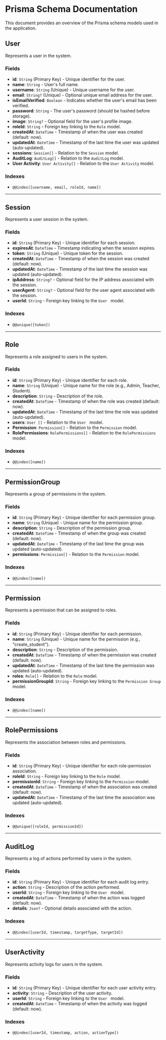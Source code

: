 # Prisma Schema Documentation

This document provides an overview of the Prisma schema models used in the application.

## User

Represents a user in the system.

### Fields

- **id**: `String` (Primary Key) - Unique identifier for the user.
- **name**: `String` - User's full name.
- **username**: `String` (Unique) - Unique username for the user.
- **email**: `String?` (Unique) - Optional unique email address for the user.
- **isEmailVerified**: `Boolean` - Indicates whether the user's email has been verified.
- **password**: `String` - The user's password (should be hashed before storage).
- **image**: `String?` - Optional field for the user's profile image.
- **roleId**: `String` - Foreign key linking to the `Role` model.
- **createdAt**: `DateTime` - Timestamp of when the user was created (default: now).
- **updatedAt**: `DateTime` - Timestamp of the last time the user was updated (auto-updated).
- **sessions**: `Session[]` - Relation to the `Session` model.
- **AuditLog**: `AuditLog[]` - Relation to the `AuditLog` model.
- **User Activity**: `User Activity[]` - Relation to the `User Activity` model.

### Indexes

- `@@index([username, email, roleId, name])`

---

## Session

Represents a user session in the system.

### Fields

- **id**: `String` (Primary Key) - Unique identifier for each session.
- **expiresAt**: `DateTime` - Timestamp indicating when the session expires.
- **token**: `String` (Unique) - Unique token for the session.
- **createdAt**: `DateTime` - Timestamp of when the session was created (default: now).
- **updatedAt**: `DateTime` - Timestamp of the last time the session was updated (auto-updated).
- **ipAddress**: `String?` - Optional field for the IP address associated with the session.
- **userAgent**: `String?` - Optional field for the user agent associated with the session.
- **userId**: `String` - Foreign key linking to the `User ` model.

### Indexes

- `@@unique([token])`

---

## Role

Represents a role assigned to users in the system.

### Fields

- **id**: `String` (Primary Key) - Unique identifier for each role.
- **name**: `String` (Unique) - Unique name for the role (e.g., Admin, Teacher, Student).
- **description**: `String` - Description of the role.
- **createdAt**: `DateTime` - Timestamp of when the role was created (default: now).
- **updatedAt**: `DateTime` - Timestamp of the last time the role was updated (auto-updated).
- **users**: `User []` - Relation to the `User ` model.
- **Permission**: `Permission[]` - Relation to the `Permission` model.
- **RolePermissions**: `RolePermissions[]` - Relation to the `RolePermissions` model.

### Indexes

- `@@index([name])`

---

## PermissionGroup

Represents a group of permissions in the system.

### Fields

- **id**: `String` (Primary Key) - Unique identifier for each permission group.
- **name**: `String` (Unique) - Unique name for the permission group.
- **description**: `String` - Description of the permission group.
- **createdAt**: `DateTime` - Timestamp of when the group was created (default: now).
- **updatedAt**: `DateTime` - Timestamp of the last time the group was updated (auto-updated).
- **permissions**: `Permission[]` - Relation to the `Permission` model.

### Indexes

- `@@index([name])`

---

## Permission

Represents a permission that can be assigned to roles.

### Fields

- **id**: `String` (Primary Key) - Unique identifier for each permission.
- **name**: `String` (Unique) - Unique name for the permission (e.g., "create_student").
- **description**: `String` - Description of the permission.
- **createdAt**: `DateTime` - Timestamp of when the permission was created (default: now).
- **updatedAt**: `DateTime` - Timestamp of the last time the permission was updated (auto-updated).
- **roles**: `Role[]` - Relation to the `Role` model.
- **permissionGroupId**: `String` - Foreign key linking to the `Permission Group` model.

### Indexes

- `@@index([name])`

---

## RolePermissions

Represents the association between roles and permissions.

### Fields

- **id**: `String` (Primary Key) - Unique identifier for each role-permission association.
- **roleId**: `String` - Foreign key linking to the `Role` model.
- **permissionId**: `String` - Foreign key linking to the `Permission` model.
- **createdAt**: `DateTime` - Timestamp of when the association was created (default: now).
- **updatedAt**: `DateTime` - Timestamp of the last time the association was updated (auto-updated).

### Indexes

- `@@unique([roleId, permissionId])`

---

## AuditLog

Represents a log of actions performed by users in the system.

### Fields

- **id**: `String` (Primary Key) - Unique identifier for each audit log entry.
- **action**: `String` - Description of the action performed.
- **userId**: `String` - Foreign key linking to the `User ` model.
- **createdAt**: `DateTime` - Timestamp of when the action was logged (default: now).
- **details**: `Json?` - Optional details associated with the action.

### Indexes

- `@@index([userId, timestamp, targetType, targetId])`

---

## UserActivity

Represents activity logs for users in the system.

### Fields

- **id**: `String` (Primary Key) - Unique identifier for each user activity entry.
- **activity**: `String` - Description of the user activity.
- **userId**: `String` - Foreign key linking to the `User ` model.
- **createdAt**: `DateTime` - Timestamp of when the activity was logged (default: now).

### Indexes

- `@@index([userId, timestamp, action, actionType])`